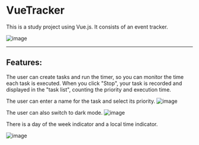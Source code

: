 # VueTracker
This is a study project using Vue.js. It consists of an event tracker.


![image](https://github.com/user-attachments/assets/36113ceb-358d-4bfa-9ed3-001ce0387513)


__________________________________________

## Features:

The user can create tasks and run the timer, so you can monitor the time each task is executed.
When you click "Stop", your task is recorded and displayed in the "task list", counting the priority and execution time.

The user can enter a name for the task and select its priority.
![image](https://github.com/user-attachments/assets/2b814d97-02ba-4a67-8744-1c1dadf69419)


The user can also switch to dark mode.
![image](https://github.com/user-attachments/assets/18192e3d-ba00-4fde-8e04-ef15999d8991)

There is a day of the week indicator and a local time indicator.

![image](https://github.com/user-attachments/assets/8fcf96e7-a6a2-4b64-af24-365caff20b94)
